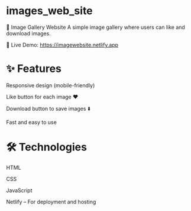 # images_web_site

📸 Image Gallery Website
A simple image gallery where users can like and download images.

🔗 Live Demo: https://imagewebsite.netlify.app

# ✨ Features
Responsive design (mobile-friendly)

Like button for each image ❤️

Download button to save images ⬇️

Fast and easy to use

# 🛠️ Technologies

 HTML

CSS

JavaScript

Netlify – For deployment and hosting
